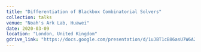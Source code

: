 ```yaml
---
title: "Differentiation of Blackbox Combinatorial Solvers"
collection: talks
venue: "Noah's Ark Lab, Huawei"
date: 2020-03-09
location: "London, United Kingdom"
gdrive_link: "https://docs.google.com/presentation/d/1uJBT1cB86asU7W6A2aF33mASQDX1FgFWHRqJUGGfnQM/edit?usp=sharing"
---
```

